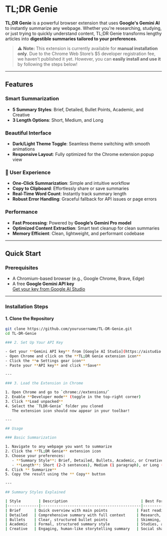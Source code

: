 # TL;DR Genie

**TL;DR Genie** is a powerful browser extension that uses **Google's Gemini AI** to instantly summarize any webpage. Whether you're researching, studying, or just trying to quickly understand content, TL;DR Genie transforms lengthy articles into **digestible summaries tailored to your preferences**.

> ⚠️ **Note:** This extension is currently available for **manual installation only**. Due to the Chrome Web Store’s $5 developer registration fee, we haven’t published it yet. However, you can **easily install and use it** by following the steps below! 

---

## Features

### Smart Summarization
- **5 Summary Styles**: Brief, Detailed, Bullet Points, Academic, and Creative  
- **3 Length Options**: Short, Medium, and Long  

### Beautiful Interface
- **Dark/Light Theme Toggle**: Seamless theme switching with smooth animations   
- **Responsive Layout**: Fully optimized for the Chrome extension popup view  

### 🔧 User Experience
- **One-Click Summarization**: Simple and intuitive workflow  
- **Copy to Clipboard**: Effortlessly share or save summaries  
- **Real-Time Word Count**: Instantly track summary length  
- **Robust Error Handling**: Graceful fallback for API issues or page errors  

### Performance
- **Fast Processing**: Powered by **Google’s Gemini Pro model**  
- **Optimized Content Extraction**: Smart text cleanup for clean summaries  
- **Memory Efficient**: Clean, lightweight, and performant codebase  

---

## Quick Start

### Prerequisites
- A Chromium-based browser (e.g., Google Chrome, Brave, Edge)
- A free **Google Gemini API key**  
  [Get your key from Google AI Studio](https://aistudio.google.com/app/apikey)

---

### Installation Steps

#### 1. Clone the Repository

```bash
git clone https://github.com/yourusername/TL-DR-Genie.git
cd TL-DR-Genie

### 2. Set Up Your API Key

- Get your **Gemini API key** from [Google AI Studio](https://aistudio.google.com/app/apikey)
- Open Chrome and click on the **TL;DR Genie extension icon**
- Click the **⚙️ Settings gear icon**
- Paste your **API key** and click **Save**

---

### 3. Load the Extension in Chrome

1. Open Chrome and go to `chrome://extensions/`
2. Enable **Developer mode** (toggle in the top-right corner)
3. Click **Load unpacked**
4. Select the `TLDR-Genie` folder you cloned  
   The extension icon should now appear in your toolbar!

---

## Usage

### Basic Summarization

1. Navigate to any webpage you want to summarize  
2. Click the **TL;DR Genie** extension icon  
3. Choose your preferences:  
   - **Summary Style**: Brief, Detailed, Bullets, Academic, or Creative  
   - **Length**: Short (2–3 sentences), Medium (1 paragraph), or Long (2–3 paragraphs)  
4. Click ** Summarize**  
5. Copy the result using the ** Copy** button

---

## Summary Styles Explained

| Style        | Description                                 | Best For                          |
|--------------|---------------------------------------------|-----------------------------------|
| Brief      | Quick overview with main points             | Fast reading, quick understanding |
| Detailed   | Comprehensive summary with full context     | Research, deep comprehension      |
| Bullets    | Clear, structured bullet points             | Skimming, note-taking             |
| Academic   | Formal, structured summary style            | Studies, academic reference       |
| Creative   | Engaging, human-like storytelling summary   | Social sharing, entertainment     |

